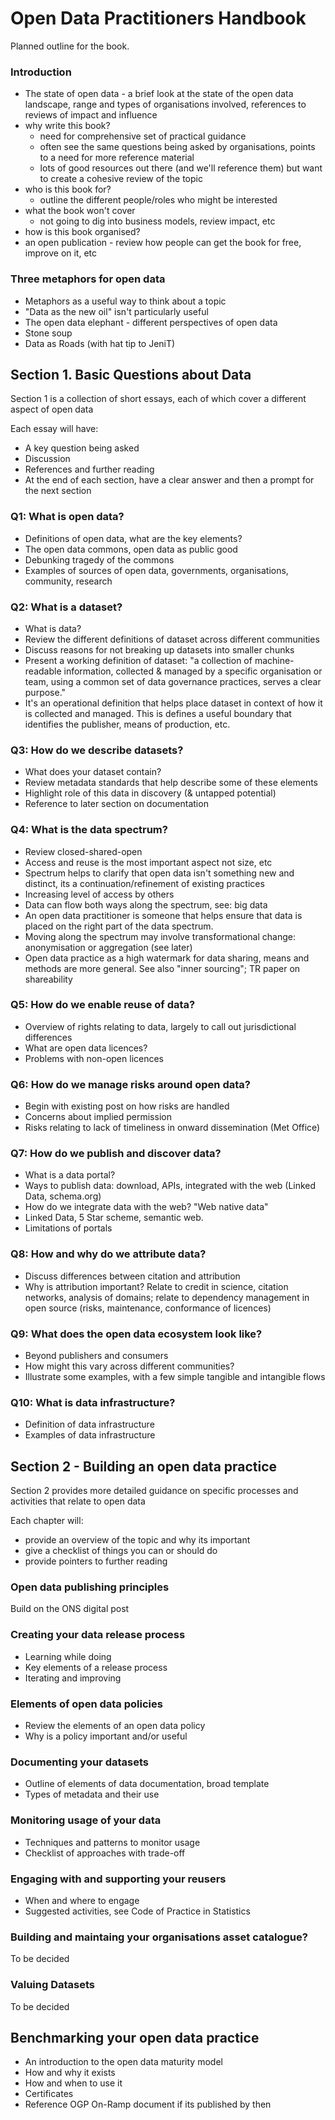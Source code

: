 # Open Data Practitioners Handbook

Planned outline for the book.

### Introduction
 
* The state of open data - a brief look at the state of the open data landscape, range and types of organisations involved, references to reviews of impact and influence 
* why write this book?
  * need for comprehensive set of practical guidance
  * often see the same questions being asked by organisations, points to a need for more reference material
  * lots of good resources out there (and we'll reference them) but want to create a cohesive review of the topic
* who is this book for?
  * outline the different people/roles who might be interested
* what the book won't cover
  * not going to dig into business models, review impact, etc
* how is this book organised?
* an open publication - review how people can get the book for free, improve on it, etc

### Three metaphors for open data

* Metaphors as a useful way to think about a topic
* "Data as the new oil" isn't particularly useful
* The open data elephant - different perspectives of open data
* Stone soup
* Data as Roads (with hat tip to JeniT)

## Section 1. Basic Questions about Data

Section 1 is a collection of short essays, each of which cover a different aspect of open data

Each essay will have:
* A key question being asked
* Discussion
* References and further reading
* At the end of each section, have a clear answer and then a prompt for the next section

### Q1: What is open data?
  
* Definitions of open data, what are the key elements?
* The open data commons, open data as public good
* Debunking tragedy of the commons
* Examples of sources of open data, governments, organisations, community, research

### Q2: What is a dataset?

* What is data?
* Review the different definitions of dataset across different communities
* Discuss reasons for not breaking up datasets into smaller chunks
* Present a working definition of dataset: "a collection of machine-readable information, collected & managed by a specific organisation or team, using a common set of data governance practices, serves a clear purpose." 
* It's an operational definition that helps place dataset in context of how it is collected and managed. This is defines a useful boundary that identifies the publisher, means of production, etc.

### Q3: How do we describe datasets?

* What does your dataset contain?
* Review metadata standards that help describe some of these elements
* Highlight role of this data in discovery (& untapped potential)
* Reference to later section on documentation

### Q4: What is the data spectrum?
* Review closed-shared-open
* Access and reuse is the most important aspect not size, etc
* Spectrum helps to clarify that open data isn't something new and distinct, its a continuation/refinement of existing practices
* Increasing level of access by others
* Data can flow both ways along the spectrum, see: big data
* An open data practitioner is someone that helps ensure that data is placed on the right part of the data spectrum.
* Moving along the spectrum may involve transformational change: anonymisation or aggregation (see later)
* Open data practice as a high watermark for data sharing, means and methods are more general. See also "inner sourcing"; TR paper on shareability

### Q5: How do we enable reuse of data?
* Overview of rights relating to data, largely to call out jurisdictional differences
* What are open data licences?
* Problems with non-open licences

### Q6: How do we manage risks around open data?
* Begin with existing post on how risks are handled
* Concerns about implied permission   
* Risks relating to lack of timeliness in onward dissemination (Met Office)

### Q7: How do we publish and discover data?
* What is a data portal?
* Ways to publish data: download, APIs, integrated with the web (Linked Data, schema.org)
* How do we integrate data with the web? "Web native data"
* Linked Data, 5 Star scheme, semantic web.
* Limitations of portals

### Q8: How and why do we attribute data?
* Discuss differences between citation and attribution
* Why is attribution important? Relate to credit in science, citation networks, analysis of domains; relate to dependency management in open source (risks, maintenance, conformance of licences)

### Q9: What does the open data ecosystem look like?
* Beyond publishers and consumers
* How might this vary across different communities?
* Illustrate some examples, with a few simple tangible and intangible flows

### Q10: What is data infrastructure?
* Definition of data infrastructure
* Examples of data infrastructure

## Section 2 - Building an open data practice

Section 2 provides more detailed guidance on specific processes and activities that relate to open data

Each chapter will:
* provide an overview of the topic and why its important
* give a checklist of things you can or should do
* provide pointers to further reading

### Open data publishing principles
Build on the ONS digital post

### Creating your data release process
* Learning while doing
* Key elements of a release process
* Iterating and improving

### Elements of open data policies
* Review the elements of an open data policy
* Why is a policy important and/or useful

### Documenting your datasets
* Outline of elements of data documentation, broad template
* Types of metadata and their use

### Monitoring usage of your data
* Techniques and patterns to monitor usage
* Checklist of approaches with trade-off

### Engaging with and supporting your reusers
* When and where to engage
* Suggested activities, see Code of Practice in Statistics

### Building and maintaing your organisations asset catalogue?

To be decided

### Valuing Datasets

To be decided

## Benchmarking your open data practice
* An introduction to the open data maturity model
 * How and why it exists
 * How and when to use it
* Certificates
* Reference OGP On-Ramp document if its published by then

